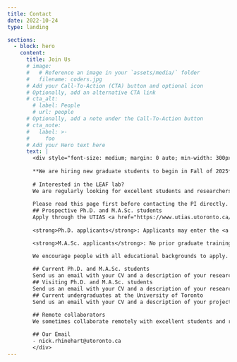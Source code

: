 ```yaml
---
title: Contact
date: 2022-10-24
type: landing

sections:
  - block: hero
    content:
      title: Join Us
      # image:
      #   # Reference an image in your `assets/media/` folder
      #   filename: coders.jpg
      # Add your Call-To-Action (CTA) button and optional icon
      # Optionally, add an alternative CTA link
      # cta_alt:
        # label: People
        # url: people
      # Optionally, add a note under the Call-To-Action button
      # cta_note:
      #   label: >-
      #     foo       
      # Add your Hero text here
      text: |
        <div style="font-size: medium; margin: 0 auto; min-width: 300px; max-width: 800px">
        
        **We are hiring new graduate students to begin in Fall of 2025**.
        
        # Interested in the LEAF lab?
        We are regularly looking for excellent students and researchers to work with at many levels of experience: Postdocs, Ph.D., research-oriented Master's students, and undergraduates. Our lab is a welcoming, intellectually vibrant environment working to solve some of the most interesting and critical research problems in the fields of robotics and machine learning.
        
        Please read this page first before contacting the PI directly.
        ## Prospective Ph.D. and M.A.Sc. students
        Apply through the UTIAS <a href="https://www.utias.utoronto.ca/admissions/">graduate admissions website</a>. Mention the PI's name in your application if you're interested in working together. <strong>Both programs are research-intensive. Applicants with all academic backgrounds (especially, but not limited to, CS and Machine Learning backgrounds) are encouraged to apply -- no engineering experience is necessary</strong>. Of note is that 2 of the 4 required courses must be classified as Robotics (ROB) or Aerospace (AER), which involves a broad set of robotics, computer science, and machine learning topics. The remainder of your courses can be chosen in coordination with your advisor to help you hone your knowledge of topics relevant to your research. See the <a href="https://www.utias.utoronto.ca/graduate-students/course-descriptions/#SSECourses">Robotics course list here</a>. 
        
        <strong>Ph.D. applicants</strong>: Applicants may enter the <a href="https://www.utias.utoronto.ca/doctor-of-philosophy-phd/">PhD program</a> via one of two routes: 1) following completion of an MASc degree in engineering, mathematics, physics, or chemistry; or 2) transfer from the University of Toronto MASc program. If you do not yet have a Master's degree, you should apply to the <a href="https://www.utias.utoronto.ca/master-of-applied-science/">M.A.Sc. program</a>, or, if you have an exceptional record, please discuss with me directly, as exceptions are possible (but rare). After twelve months in the M.A.Sc. program, it is possible for particularly strong students to transfer directly to the Ph.D. program. Of note is that 2 of the 4 required courses must be classified as Robotics (ROB) or Aerospace (AER), which involves a broad set of robotics, computer science-adjacent, and machine learning topics. The remainder of your courses can be chosen in coordination with your advisor to help you hone your knowledge of topics relevant to your research. See the <a href="https://www.utias.utoronto.ca/graduate-students/course-descriptions/#SSECourses">Robotics course list here</a>. 

        <strong>M.A.Sc. applicants</strong>: No prior graduate training is necessary. This is a research-intensive program. Applicants with a CS background are encouraged to apply -- no engineering experience is necessary. This program primarily involves research with the LEAF lab. Consult the <a href="https://www.utias.utoronto.ca/graduate-students/program-specific-information-and-emphases/">program-specific information here</a> for the precise program requirements. Of note is that 2 of the 4 required courses must be classified as Robotics (ROB) or Aerospace (AER), which involves a broad set of robotics, computer science-adjacent, and machine learning topics. The remainder of your courses can be chosen in coordination with your advisor to help you hone your knowledge of topics relevant to your research. See the <a href="https://www.utias.utoronto.ca/graduate-students/course-descriptions/#SSECourses">Robotics course list here</a>. 

        We encourage people with all educational backgrounds to apply.
 
        ## Current Ph.D. and M.A.Sc. students
        Send us an email with your CV and a description of your research interests. Please mention how your interests overlap with our past work or future direction. We encourage people with all educational backgrounds to apply.
        ## Visiting Ph.D. and M.A.Sc. students
        Send us an email with your CV and a description of your research interests. Please mention how your interests overlap with our past work or future direction. We encourage people with all educational backgrounds to apply. 
        ## Current undergraduates at the University of Toronto
        Send us an email with your CV and a description of your project/research interests. Typically, we will expect you to have taken a Robotics, Machine Learning, or Computer Vision-related course. Regardless, we encourage people with all backgrounds to apply.

        ## Remote collaborators
        We sometimes collaborate remotely with excellent students and researchers who have sufficient relevant experience. Send us an email with your CV and a description of your project/research interests. Please mention how your interests overlap with our past work or future direction. We encourage people with all educational backgrounds to apply.
        
        ## Our Email
        - nick.rhinehart@utoronto.ca
        </div>
---
```

